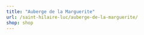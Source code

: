 ```yaml
---
title: "Auberge de la Marguerite"
url: /saint-hilaire-luc/auberge-de-la-marguerite/
shop: shop
---
```

